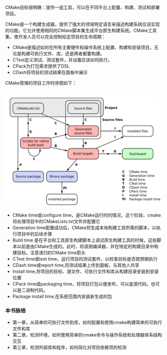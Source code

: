 CMake目标很明确：提供一组工具，可以在不同平台上配置、构建、测试和部署项目。

CMake是一个构建生成器，提供了强大的领域特定语言来描述构建系统应该实现的功能。它允许使用相同的CMake脚本集生成平台原生构建系统。CMake工具集，使开发人员可以完全控制给定项目的生命周期：

- CMake是描述如何在所有主要硬件和操作系统上配置、构建和安装项目，无论是构建可执行文件、库，还是两者都要构建。
- CTest定义测试、测试套件，并设置应该如何执行。
- CPack为打包需求提供了DSL
- CDash将项目的测试结果在面板中展示


CMake管理的项目工作时序图如下：

![cmake lifecycle](./images/cmake_lifecycle.png)

- CMake time或configure time，是CMake运行时的情况，这个阶段，cmake将处理项目中的CMakeLists.txt文件并配置它
- Generation time配置成功后，CMake将生成本地构建工具所需的脚本，以执行项目中的后续步骤
- Build time 是在平台和工具原生构建脚本上调试原生构建工具的时候，这些脚本以前是由CMake生成的。此时，将调用编译器，并在特定的构建目录中构建目标。注意递归的CMake time箭头
- CTest time或test time，运行项目的测试套件，以检查目标是否按预期执行
- CDash time或report time,将测试结果上传到面板，与其他人共享
- Install time,将项目的目标、源文件、可执行文件和库从构建目录安装到安装位置
- CPack time或packaging time，将项目打包以便发布，可以是源代码，也可以是二进制代码。
- Package install time,在系统范围内安装新生成的包


### 本书脉络

- 第一章，从简单的可执行文件到库，如何配置和使用cmake构建简单的可执行文件和库
- 第二章，检测环境，如何使用简单的cmake命令与操作系统和处理器体系结构交互
- 第三章，检测外部库和程序，如何简化对项目依赖项的检测


